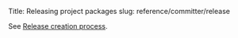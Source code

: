 Title: Releasing project packages
slug: reference/committer/release

See <a href="https://infra.apache.org/release-publishing.html">Release creation process</a>.
